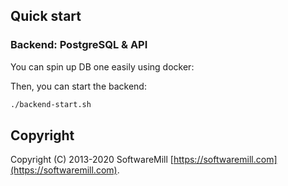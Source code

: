 ## Quick start

### Backend: PostgreSQL & API

You can spin up DB one easily using docker:

Then, you can start the backend:

```sh
./backend-start.sh
```

## Copyright

Copyright (C) 2013-2020 SoftwareMill [https://softwaremill.com](https://softwaremill.com).
